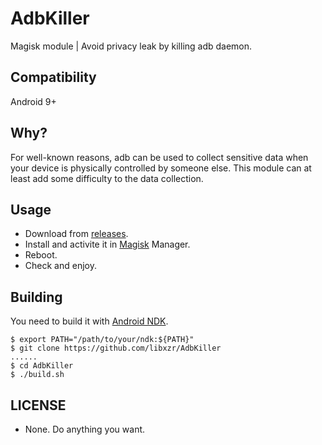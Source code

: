 # AdbKiller

Magisk module | Avoid privacy leak by killing adb daemon.

## Compatibility

Android 9+

## Why?

For well-known reasons, adb can be used to collect sensitive data when your device is physically controlled by someone else. This module can at least add some difficulty to the data collection.

## Usage

- Download from [releases](https://github.com/libxzr/AdbKiller/releases).
- Install and activite it in [Magisk](https://github.com/topjohnwu/Magisk) Manager.
- Reboot.
- Check and enjoy.

## Building

You need to build it with [Android NDK](https://developer.android.com/ndk).

```
$ export PATH="/path/to/your/ndk:${PATH}"
$ git clone https://github.com/libxzr/AdbKiller
......
$ cd AdbKiller
$ ./build.sh
```

## LICENSE

- None. Do anything you want.

